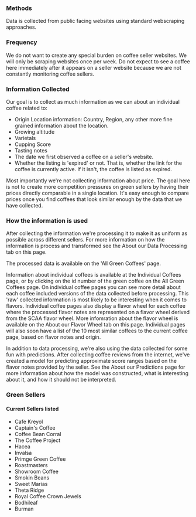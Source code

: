 
### Methods
Data is collected from public facing websites using standard webscraping approaches.
### Frequency
We do not want to create any special burden on coffee seller websites. We will only be scraping websites once per week. Do not expect to see a coffee here immediately after it appears on a seller website because we are not constantly monitoring coffee sellers.
### Information Collected
Our goal is to collect as much information as we can about an individual coffee related to:

- Origin Location information: Country, Region, any other more fine grained information about the location.
- Growing altitude
- Varietals
- Cupping Score
- Tasting notes
- The date we first observed a coffee on a seller's website.
- Whether the listing is 'expired' or not. That is, whether the link for the coffee is currently active. If it isn't, the coffee is listed as expired.

Most importantly we're not collecting information about price. The goal here is not to create more competition pressures on green sellers by having their prices directly comparable in a single location. It's easy enough to compare prices once you find coffees that look similar enough by the data that we have collected.

### How the information is used
After collecting the information we're processing it to make it as uniform as possible across different sellers. For more information on how the information is process and transformed see the About our Data Processing tab on this page.

The processed data is available on the 'All Green Coffees' page.

Information about individual coffees is available at the Individual Coffees page, or by clicking on the id number of the green coffee on the All Green Coffees page. On individual coffee pages you can see more detail about each coffee included versions of the data collected before processing. This 'raw' collected information is most likely to be interesting when it comes to flavors. Individual coffee pages also display a flavor wheel for each coffee where the processed flavor notes are represented on a flavor wheel derived from the SCAA flavor wheel. More infomration about the flavor wheel is available on the About our Flavor Wheel tab on this page. Individual pages will also soon have a list of the 10 most similar coffees to the current coffee page, based on flavor notes and origin.

In addition to data processing, we're also using the data collected for some fun with predictions. After collecting coffee reviews from the internet, we've created a model for predicting approximate score ranges based on the flavor notes provided by the seller. See the About our Predictions page for more information about how the model was constructed, what is interesting about it, and how it should not be interpreted.

### Green Sellers
#### Current Sellers listed
- Cafe Kreyol
- Captain's Coffee
- Coffee Bean Corral
- The Coffee Project
- Hacea
- Invalsa
- Primge Green Coffee
- Roastmasters
- Showroom Coffee
- Smokin Beans
- Sweet Marias
- Theta Ridge
- Royal Coffee Crown Jewels
- Bodhileaf
- Burman